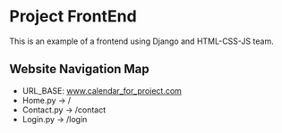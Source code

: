 # Project FrontEnd

This is an example of a frontend using Django and HTML-CSS-JS team.

## Website Navigation Map

- URL_BASE: www.calendar_for_project.com
- Home.py -> /
- Contact.py -> /contact
- Login.py -> /login
